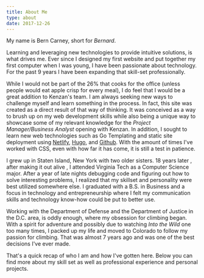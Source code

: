 ```yaml
---
title: About Me
type: about
date: 2017-12-26
---
```

My name is Bern Carney, short for _Bernard_.

Learning and leveraging new technologies to provide intuitive solutions, is what drives me. Ever since I designed my first website and put together my first computer when I was young, I have been passionate about technology. For the past 9 years I have been expanding that skill-set professionally.

While I would not be part of the 26% that cooks for the office (unless people would eat apple crisp for every meal), I do feel that I would be a great addition to Kenzan's team. I am always seeking new ways to challenge myself and learn something in the process. In fact, this site was created as a direct result of that way of thinking. It was conceived as a way to brush up on my web development skills while also being a unique way to showcase some of my relevant knowledge for the _Project Manager/Business Analyst_ opening with Kenzan. In addition, I sought to learn new web technologies such as Go Templating and static site deployment using [Netlify](https://www.netlify.com/), [Hugo](https://gohugo.io), and [Github](https://www.github.com). With the amount of times I've worked with CSS, even with how far it has come, it is still a test in patience.

I grew up in Staten Island, New York with two older sisters. 18 years later , after making it out alive , I attended Virginia Tech as a Computer Science major. After a year of late nights debugging code and figuring out how to solve interesting problems, I realized that my skillset and personality were best utilized somewhere else. I graduated with a B.S. in Business and a focus in technology and entrepreneurship where I felt my communication skills and technology know-how could be put to better use.

Working with the Department of Defense and the Department of Justice in the D.C. area, is oddly enough, where my obsession for climbing began. With a spirit for adventure and possibly due to watching _Into the Wild_ one too many times, I packed up my life and moved to Colorado to follow my passion for climbing. That was almost 7 years ago and was one of the best decisions I've ever made.

That's a quick recap of who I am and how I've gotten here. Below you can find more about my skill set as well as professional experience and personal projects.